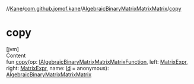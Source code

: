 //[Kane](../../index.md)/[com.github.jomof.kane](../index.md)/[AlgebraicBinaryMatrixMatrixMatrix](index.md)/[copy](copy.md)



# copy  
[jvm]  
Content  
fun [copy](copy.md)(op: [IAlgebraicBinaryMatrixMatrixMatrixFunction](../-i-algebraic-binary-matrix-matrix-matrix-function/index.md), left: [MatrixExpr](../-matrix-expr/index.md), right: [MatrixExpr](../-matrix-expr/index.md), name: [Id](../../com.github.jomof.kane.impl/index.md#%5Bcom.github.jomof.kane.impl%2FId%2F%2F%2FPointingToDeclaration%2F%5D%2FClasslikes%2F-533753023) = anonymous): [AlgebraicBinaryMatrixMatrixMatrix](index.md)  



